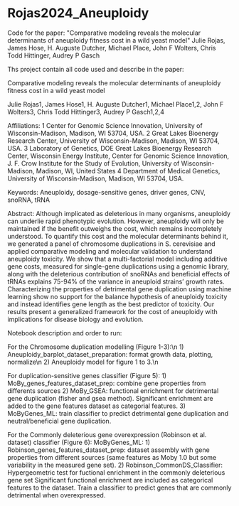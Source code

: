 # Rojas2024_Aneuploidy
 Code for the paper: "Comparative modeling reveals the molecular determinants of aneuploidy fitness cost in a wild yeast model"   Julie Rojas, James Hose, H. Auguste Dutcher, Michael Place, John F Wolters, Chris Todd Hittinger, Audrey P Gasch

Ths project contain all code used and describe in the paper:

Comparative modeling reveals the molecular determinants of aneuploidy fitness cost in a wild yeast model 

Julie Rojas1, James Hose1, H. Auguste Dutcher1, Michael Place1,2, John F Wolters3, Chris Todd Hittinger3, Audrey P Gasch1,2,4

Affiliations:
1	Center for Genomic Science Innovation, University of Wisconsin-Madison, Madison, WI 53704, USA.
2	Great Lakes Bioenergy Research Center, University of Wisconsin-Madison, Madison, WI 53704, USA.
3	Laboratory of Genetics, DOE Great Lakes Bioenergy Research Center, Wisconsin Energy Institute, 
	Center for Genomic Science Innovation, J. F. Crow Institute for the Study of Evolution, University of Wisconsin-Madison, Madison, WI, United States
4	Department of Medical Genetics, University of Wisconsin-Madison, Madison, WI 53704, USA.

Keywords: Aneuploidy, dosage-sensitive genes, driver genes, CNV, snoRNA, tRNA

Abstract:
Although implicated as deleterious in many organisms, aneuploidy can underlie rapid phenotypic evolution. 
However, aneuploidy will only be maintained if the benefit outweighs the cost, which remains incompletely understood. 
To quantify this cost and the molecular determinants behind it, we generated a panel of chromosome duplications in S. cerevisiae 
and applied comparative modeling and molecular validation to understand aneuploidy toxicity. We show that a multi-factorial model 
including additive gene costs, measured for single-gene duplications using a genomic library, along with the deleterious contribution
of snoRNAs and beneficial effects of tRNAs explains 75-94% of the variance in aneuploid strains’ growth rates. Characterizing the 
properties of detrimental gene duplication using machine learning show no support for the balance hypothesis of aneuploidy toxicity 
and instead identifies gene length as the best predictor of toxicity. Our results present a generalized framework for the cost of 
aneuploidy with implications for disease biology and evolution. 

Notebook description and order to run:

For the Chromosome duplication modelling (Figure 1-3):\n
	1) Aneuploidy_barplot_dataset_preparation: format growth data, plotting, normalize\n
	2) Aneuploidy model for figure 1 to 3.\n

For duplication-sensitive genes classifier (Figure 5):
	1) MoBy_genes_features_dataset_prep: combine gene properties from differents sources
	2) MoBy_GSEA: functional enrichment for detrimental gene duplication (fisher and gsea method). 
	   Significant enrichment are added to the gene features dataset as categorial features.
	3) MoByGenes_ML: train classifier to predict detrimental gene duplication and neutral/beneficial gene duplication.

For the Commonly deleterious gene overexpression (Robinson et al. dataset) classifier (Figure 6):
MoByGenes_ML:
	1) Robinson_genes_features_dataset_prep: dataset assembly with gene properties from different sources 
	  (same features as Moby 1.0 but some variability in the measured gene set). 
	2) Robinson_CommonDS_Classifier: Hypergeometric test for fuctional enrichment in the commonly deleterious gene set
	   Significant functional enrichment are included as categorical features to the dataset. Train a classifier to predict genes that are commonly detrimental when overexpressed.
